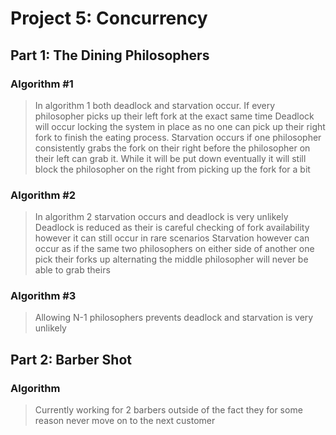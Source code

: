 # Project 5: Concurrency

## Part 1: The Dining Philosophers

### Algorithm #1
> In algorithm 1 both deadlock and starvation occur. 
> If every philosopher picks up their left fork at the exact same time
> Deadlock will occur locking the system in place as no one can pick up
> their right fork to finish the eating process.
> Starvation occurs if one philosopher consistently grabs the fork on their
> right before the philosopher on their left can grab it. While it will be 
> put down eventually it will still block the philosopher on the right from
> picking up the fork for a bit

### Algorithm #2
> In algorithm 2 starvation occurs and deadlock is very unlikely
>  Deadlock is reduced as their is careful checking of fork availability
> however it can still occur in rare scenarios
> Starvation however can occur as if the same two philosophers on either side of 
> another one pick their forks up alternating the middle philosopher will never be
> able to grab theirs
> 

### Algorithm #3
> Allowing N-1 philosophers prevents deadlock and starvation is very unlikely
> 
## Part 2: Barber Shot

### Algorithm 
> Currently working for 2 barbers outside of the fact they for some reason never 
> move on to the next customer